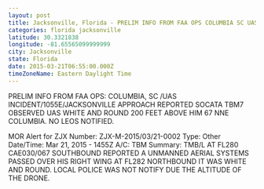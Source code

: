 ```yaml
---
layout: post
title: Jacksonville, Florida - PRELIM INFO FROM FAA OPS COLUMBIA SC UAS INCIDENT 1055E JACKSONVILLE APPROACH REPORTED SOCATA TBM7
categories: florida jacksonville
latitude: 30.3321838
longitude: -81.65565099999999
city: Jacksonville
state: Florida
date: 2015-03-21T06:55:00.000Z
timeZoneName: Eastern Daylight Time
---
```


PRELIM INFO FROM FAA OPS: COLUMBIA, SC /UAS INCIDENT/1055E/JACKSONVILLE APPROACH REPORTED SOCATA TBM7 OBSERVED UAS WHITE AND ROUND 200 FEET ABOVE HIM 67 NNE COLUMBIA. NO LEOS NOTIFIED.

MOR Alert for ZJX
Number: ZJX-M-2015/03/21-0002
Type: Other
Date/Time: Mar 21, 2015 - 1455Z
A/C: TBM
Summary: TMB/L AT FL280 CAE030/067 SOUTHBOUND REPORTED A UNMANNED AERIAL SYSTEMS PASSED OVER HIS RIGHT WING AT FL282 NORTHBOUND IT WAS WHITE AND ROUND. LOCAL POLICE WAS NOT NOTIFY DUE THE ALTITUDE OF THE DRONE.
